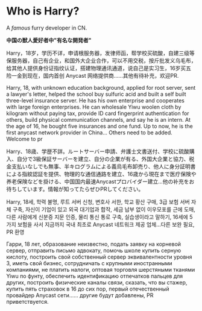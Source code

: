 # Who is Harry?

A _famous_ furry developer in CN.

**中国の獣人愛好者中"有名な開発者"**

Harry，18岁，学历不详，申请根服务器，发律师函，帮学校买硫酸，自建三级等保服务器，自己有企业，和国外大企业合作，可以不用交税，按斤批发义乌毛布，给其他人提供身份证指纹认证，搭建物理通讯通道，说自己是实习生，16岁买五险一金到现在，国内首创 Anycast 网络提供商……其他有待补充，欢迎PR.

Harry, 18, with unknown education background, applied for root server, sent a lawyer's letter, helped the school buy sulfuric acid and built a self built three-level insurance server. He has his own enterprise and cooperates with large foreign enterprises. He can wholesale Yiwu woolen cloth by kilogram without paying tax, provide ID card fingerprint authentication for others, build physical communication channels, and say he is an intern. At the age of 16, he bought five insurances and one fund. Up to now, he is the first anycast network provider in China... Others need to be added. Welcome to pr

Harry、18歳、学歴不詳。ルートサーバー申請、弁護士文書送付、学校に硫酸購入、自分で3級保証サーバーを建立、自分の企業が有る、外国大企業と協力、税金支払いなしでも無事、半キログラムによる義烏毛布卸売り、他人に身分証明書による指紋認証を提供、物理的な通信通路を建立、16歳から現在まで医疗保険や养老保険などを掛ける、中国国内最速Anycastプロバイダー建立...他の补充をお待ちしています。情報が知ってたらぜひPRしてください。

Harry, 18세, 학력 불명, 루트 서버 신청, 변호사 서한, 학교 황산 구매, 3급 보험 서버 자체 구축, 자신이 기업이 있고 외국 대기업과 합작, 세금 납부 없이 이우모포를 근에 도매, 다른 사람에게 신분증 지문 인증, 물리 통신 통로 구축, 실습생이라고 말하기, 16세에 5가지 보험을 사서 지금까지 국내 최초로 Anycast 네트워크 제공 업체...다른 보완 필요, PR 환영

Гарри, 18 лет, образование неизвестно, подать заявку на корневой сервер, отправить письмо адвокату, помочь школе купить серную кислоту, построить свой собственный сервер эквивалентности уровня 3, иметь свой бизнес, сотрудничать с крупными иностранными компаниями, не платить налоги, оптовая торговля шерстяными тканями Yiwu по фунту, обеспечить идентификацию отпечатков пальцев для других, построить физические каналы связи, сказать, что вы стажер, купить пять страховок в 16 до сих пор, первый отечественный провайдер Anycast сети...... другие будут добавлены, PR приветствуется.
